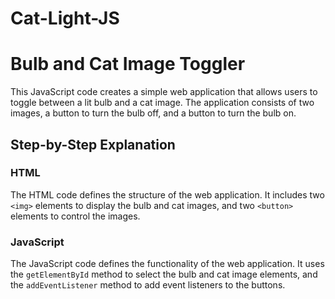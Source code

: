 # Cat-Light-JS

 # Bulb and Cat Image Toggler

This JavaScript code creates a simple web application that allows users to toggle between a lit bulb and a cat image. The application consists of two images, a button to turn the bulb off, and a button to turn the bulb on.

## Step-by-Step Explanation

### HTML

The HTML code defines the structure of the web application. It includes two `<img>` elements to display the bulb and cat images, and two `<button>` elements to control the images.

### JavaScript

The JavaScript code defines the functionality of the web application. It uses the `getElementById` method to select the bulb and cat image elements, and the `addEventListener` method to add event listeners to the buttons.

